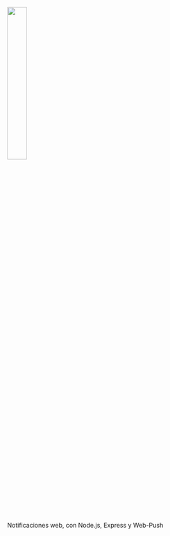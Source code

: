 <p align='left'>
    <img src='https://img.icons8.com/color/452/nodejs.png' width="30%" /img>
</p>
Notificaciones web, con Node.js, Express y Web-Push
